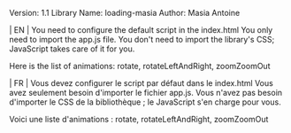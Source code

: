 Version: 1.1
Library Name: loading-masia
Author: Masia Antoine

| EN |
You need to configure the default script in the index.html
You only need to import the app.js file.
You don't need to import the library's CSS; JavaScript takes care of it for you.

Here is the list of animations:
rotate, rotateLeftAndRight, zoomZoomOut

| FR |
Vous devez configurer le script par défaut dans le index.html
Vous avez seulement besoin d'importer le fichier app.js.
Vous n'avez pas besoin d'importer le CSS de la bibliothèque ; le JavaScript s'en charge pour vous.

Voici une liste d'animations :
rotate, rotateLeftAndRight, zoomZoomOut

